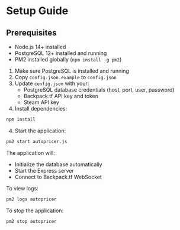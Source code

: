 # Setup Guide

## Prerequisites
- Node.js 14+ installed
- PostgreSQL 12+ installed and running
- PM2 installed globally (`npm install -g pm2`)

1. Make sure PostgreSQL is installed and running
2. Copy `config.json.example` to `config.json`
3. Update `config.json` with your:
   - PostgreSQL database credentials (host, port, user, password)
   - Backpack.tf API key and token
   - Steam API key
3. Install dependencies:
```bash
npm install
```
4. Start the application:
```bash
pm2 start autopricer.js
```

The application will:
- Initialize the database automatically
- Start the Express server
- Connect to Backpack.tf WebSocket

To view logs:
```bash
pm2 logs autopricer
```

To stop the application:
```bash
pm2 stop autopricer
```